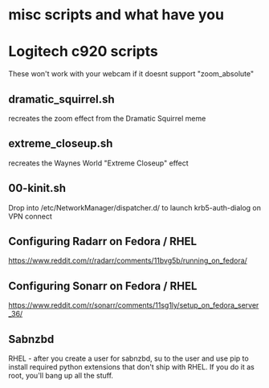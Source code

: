 # misc scripts and what have you

# Logitech c920 scripts
These won't work with your webcam if it doesnt support "zoom_absolute"

## dramatic_squirrel.sh
  recreates the zoom effect from the Dramatic Squirrel meme

## extreme_closeup.sh
  recreates the Waynes World "Extreme Closeup" effect
  
## 00-kinit.sh
  Drop into /etc/NetworkManager/dispatcher.d/ to launch krb5-auth-dialog on VPN connect

## Configuring Radarr on Fedora / RHEL
https://www.reddit.com/r/radarr/comments/11bvg5b/running_on_fedora/

## Configuring Sonarr on Fedora / RHEL
https://www.reddit.com/r/sonarr/comments/11sg1ly/setup_on_fedora_server_36/

## Sabnzbd
RHEL - after you create a user for sabnzbd, su to the user and use pip to install required python extensions that don't ship with RHEL. If you do it as root, you'll bang up all the stuff.
